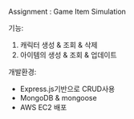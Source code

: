 Assignment : Game Item Simulation

기능: 
1) 캐릭터 생성 & 조회 & 삭제
2) 아이템의 생성 & 조회 & 업데이트

개발환경: 
- Express.js기반으로 CRUD사용
- MongoDB & mongoose
- AWS EC2 배포
